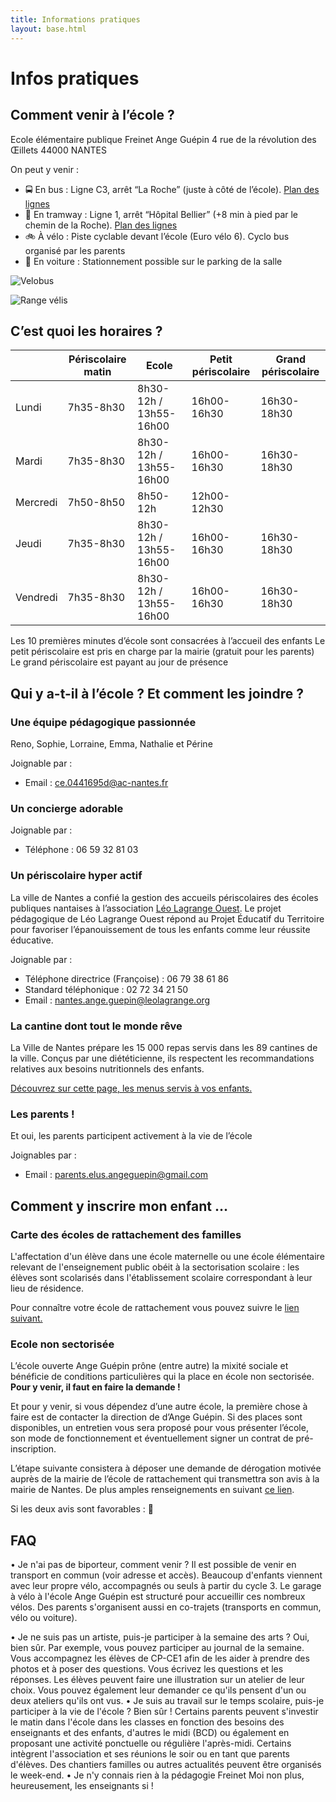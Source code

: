 ```yaml
---
title: Informations pratiques
layout: base.html
---
```


# Infos pratiques

## Comment venir à l’école ?

Ecole élémentaire publique Freinet Ange Guépin
4 rue de la révolution des Œillets
44000 NANTES

On peut y venir :
* 🚍 En bus : Ligne C3, arrêt “La Roche” (juste à côté de l’école). [Plan des lignes](https://plan-tan.fr/)
* 🚋 En tramway : Ligne 1, arrêt “Hôpital Bellier” (+8 min à pied par le chemin de la Roche). [Plan des lignes](https://plan-tan.fr/)
* 🚲 À vélo : Piste cyclable devant l’école (Euro vélo 6). Cyclo bus organisé par les parents
* 🚗 En voiture : Stationnement possible sur le parking de la salle

<div class="flex">

![Velobus](/medias/velubus.jpg)

![Range vélis](/medias/range-velos.jpg)
</div>

## C’est quoi les horaires ?

|  | Périscolaire matin | Ecole | Petit périscolaire | Grand périscolaire |
| --- | --- | --- | --- | --- |
| Lundi | 7h35-8h30 | 8h30-12h / 13h55-16h00 | 16h00-16h30 | 16h30-18h30 |
| Mardi | 7h35-8h30 | 8h30-12h / 13h55-16h00 | 16h00-16h30 | 16h30-18h30 |
| Mercredi | 7h50-8h50 | 8h50-12h | 12h00-12h30 |  |
| Jeudi | 7h35-8h30 | 8h30-12h / 13h55-16h00 | 16h00-16h30 | 16h30-18h30 |
| Vendredi | 7h35-8h30 | 8h30-12h / 13h55-16h00 | 16h00-16h30 | 16h30-18h30 |

Les 10 premières minutes d’école sont consacrées à l’accueil des enfants
Le petit périscolaire est pris en charge par la mairie (gratuit pour les parents)
Le grand périscolaire est payant au jour de présence

## Qui y a-t-il à l’école ? Et comment les joindre ?

### Une équipe pédagogique passionnée

Reno, Sophie, Lorraine, Emma, Nathalie et Périne

Joignable par :

- Email : [ce.0441695d@ac-nantes.fr](https://www.notion.so/951b71cffae8464789ec0c5594091bd0)

### Un concierge adorable

Joignable par :

- Téléphone : 06 59 32 81 03

### Un périscolaire hyper actif

La ville de Nantes a confié la gestion des accueils périscolaires des écoles publiques nantaises à l’association [Léo Lagrange Ouest](https://www.leolagrange-periscolaire-nantes.fr/). Le projet pédagogique de Léo Lagrange Ouest répond au Projet Éducatif du Territoire pour favoriser l’épanouissement de tous les enfants comme leur réussite éducative.

Joignable par :

- Téléphone directrice (Françoise) : 06 79 38 61 86
- Standard téléphonique : 02 72 34 21 50
- Email : nantes.ange.guepin@leolagrange.org

### La cantine dont tout le monde rêve

La Ville de Nantes prépare les 15 000 repas servis dans les 89 cantines de la ville. Conçus par une diététicienne, ils respectent les recommandations relatives aux besoins nutritionnels des enfants.

[Découvrez sur cette page, les menus servis à vos enfants.](https://metropole.nantes.fr/menus-cantine)

### Les parents !

Et oui, les parents participent activement à la vie de l’école

Joignables par :

- Email : parents.elus.angeguepin@gmail.com

## Comment y inscrire mon enfant …

### Carte des écoles de rattachement des familles

L'affectation d'un élève dans une école maternelle ou une école élémentaire relevant de l'enseignement public obéit à la sectorisation scolaire : les élèves sont scolarisés dans l'établissement scolaire correspondant à leur lieu de résidence.

Pour connaître votre école de rattachement vous pouvez suivre le [lien suivant.](https://eservices.nantesmetropole.fr/web/guest/education-periscolaire/commencer-recherche-ecoles-rattachement-nantes)

### Ecole non sectorisée

L’école ouverte Ange Guépin prône (entre autre) la mixité sociale et bénéficie de conditions particulières qui la place en école non sectorisée. **Pour y venir, il faut en faire la demande !**

Et pour y venir, si vous dépendez d’une autre école, la première chose à faire est de contacter la direction de d’Ange Guépin. Si des places sont disponibles, un entretien vous sera proposé pour vous présenter l’école, son mode de fonctionnement et éventuellement signer un contrat de pré-inscription.

L’étape suivante consistera à déposer une demande de dérogation motivée auprès de la mairie de l’école de rattachement qui transmettra son avis à la mairie de Nantes. De plus amples renseignements en suivant [ce lien](https://metropole.nantes.fr/inscription-scolaire-periscolaire).

Si les deux avis sont favorables : 👏

## FAQ

• Je n'ai pas de biporteur, comment venir ?
Il est possible de venir en transport en commun (voir adresse et accès).
Beaucoup d'enfants viennent avec leur propre vélo, accompagnés ou seuls à partir du cycle 3. Le garage à vélo à l'école Ange Guépin est structuré pour accueillir ces nombreux vélos.
Des parents s'organisent aussi en co-trajets (transports en commun, vélo ou voiture).

• Je ne suis pas un artiste, puis-je participer à la semaine des arts ?
Oui, bien sûr.
Par exemple, vous pouvez participer au journal de la semaine. Vous accompagnez les élèves de CP-CE1 afin de les aider à prendre des photos et à poser des questions. Vous écrivez les questions et les réponses. Les élèves peuvent faire une illustration sur un atelier de leur choix. Vous pouvez également leur demander ce qu'ils pensent d'un ou deux ateliers qu'ils ont vus.
• Je suis au travail sur le temps scolaire, puis-je participer à la vie de l'école ?
Bien sûr ! Certains parents peuvent s'investir le matin dans l'école dans les classes en fonction des besoins des enseignants et des enfants, d'autres le midi (BCD) ou également en proposant une activité ponctuelle ou régulière l'après-midi. Certains intègrent l'association et ses réunions le soir ou en tant que parents d'élèves. Des chantiers familles ou autres actualités peuvent être organisés le week-end.
• Je n'y connais rien à la pédagogie Freinet
Moi non plus, heureusement, les enseignants si !
